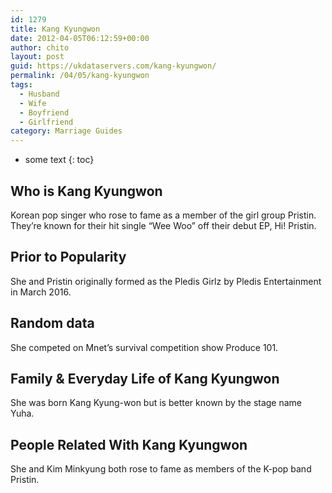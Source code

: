 ```yaml
---
id: 1279
title: Kang Kyungwon
date: 2012-04-05T06:12:59+00:00
author: chito
layout: post
guid: https://ukdataservers.com/kang-kyungwon/
permalink: /04/05/kang-kyungwon
tags:
  - Husband
  - Wife
  - Boyfriend
  - Girlfriend
category: Marriage Guides
---
```


* some text
{: toc}
          
          
## Who is  Kang Kyungwon
                  
                  
                  
Korean pop singer who rose to fame as a member of the girl group Pristin. They&#8217;re known for their hit single &#8220;Wee Woo&#8221; off their debut EP, Hi! Pristin.
                  
                
                
                
## Prior to Popularity 
                  
                  
                  
She and Pristin originally formed as the Pledis Girlz by Pledis Entertainment in March 2016.
                  
                
                
                
## Random data 
                  
                  
                  
She competed on Mnet&#8217;s survival competition show Produce 101.
                  
                
                
                
## Family & Everyday Life of Kang Kyungwon
                  
                  
                  
She was born Kang Kyung-won but is better known by the stage name Yuha.
                  
                
                
                
## People Related With  Kang Kyungwon
                  
                  
                  
She and Kim Minkyung both rose to fame as members of the K-pop band Pristin.
                  
                
              
            
          
          
          
    
    
  
